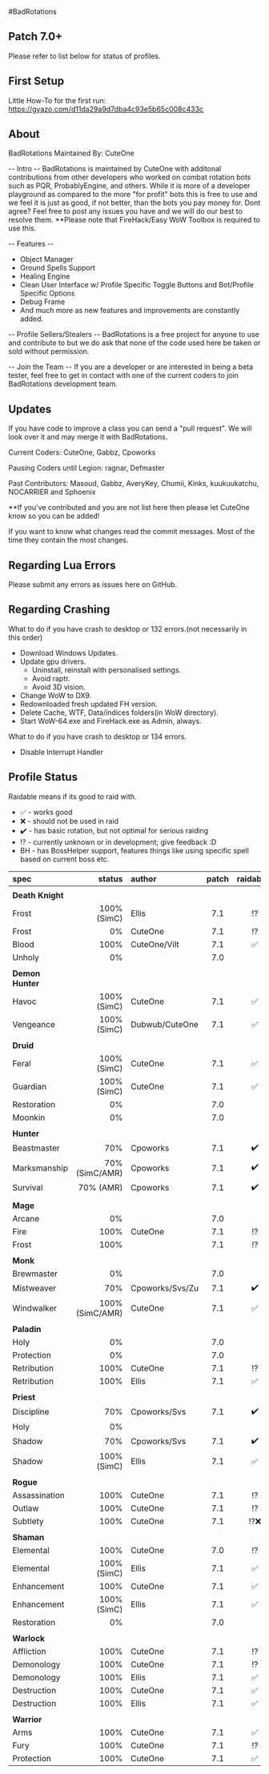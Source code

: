#BadRotations

## Patch 7.0+

Please refer to list below for status of profiles.


## First Setup

Little How-To for the first run: https://gyazo.com/d11da29a9d7dba4c93e5b65c008c433c

## About 
BadRotations
Maintained By: CuteOne

-- Intro --
BadRotations is maintained by CuteOne with additonal contributions from other developers who worked on combat rotation bots such as PQR, ProbablyEngine, and others. 
While it is more of a developer playground as compared to the more "for profit" bots this is free to use and we feel it is just as good, if not better, than the bots you pay money for. 
Dont agree? Feel free to post any issues you have and we will do our best to resolve them. **Please note that FireHack/Easy WoW Toolbox is required to use this.

-- Features --
- Object Manager
- Ground Spells Support 
- Healing Engine
- Clean User Interface w/ Profile Specific Toggle Buttons and Bot/Profile Specific Options
- Debug Frame
- And much more as new features and improvements are constantly added.

-- Profile Sellers/Stealers -- 
BadRotations is a free project for anyone to use and contribute to but we do ask that none of the code used here be taken or sold without permission.

-- Join the Team --
If you are a developer or are interested in being a beta tester, feel free to get in contact with one of the current coders to join BadRotations development team.

## Updates
If you have code to improve a class you can send a "pull request".
We will look over it and may merge it with BadRotations.

Current Coders: CuteOne, Gabbz, Cpoworks

Pausing Coders until Legion: ragnar, Defmaster

Past Contributors: Masoud, Gabbz, AveryKey, Chumii, Kinks, kuukuukatchu, NOCARRIER and Sphoenix

**If you've contributed and you are not list here then please let CuteOne know so you can be added!

If you want to know what changes read the commit messages.
Most of the time they contain the most changes.

## Regarding Lua Errors
Please submit any errors as issues here on GitHub.

## Regarding Crashing
What to do if you have crash to desktop or 132 errors.(not necessarily in this order)
* Download Windows Updates.
* Update gpu drivers.
   * Uninstall, reinstall with personalised settings.
   * Avoid raptr.
   * Avoid 3D vision.
* Change WoW to DX9.
* Redownloaded fresh updated FH version.
* Delete Cache, WTF, Data/indices folders(in WoW directory).
* Start WoW-64.exe and FireHack.exe as Admin, always.

What to do if you have crash to desktop or 134 errors.
* Disable Interrupt Handler

## Profile Status

Raidable means if its good to raid with.
* :white_check_mark: - works good
* :x: - should not be used in raid
* :heavy_check_mark: - has basic rotation, but not optimal for serious raiding
* :interrobang: - currently unknown or in development; give feedback :D
* BH - has BossHelper support, features things like using specific spell based on current boss etc.

|spec |status|author|patch|raidable?|
|:----|------:|:-------|:---:|:-----:|
||||
| **Death Knight** |||
|Frost|100% (SimC)|Ellis|7.1|:interrobang:
|Frost|0%|CuteOne|7.1|:interrobang:
|Blood|100%|CuteOne/Vilt|7.1|:white_check_mark:
|Unholy|0%||7.0|
||||
| **Demon Hunter** |||
|Havoc|100% (SimC)|CuteOne|7.1|:white_check_mark:
|Vengeance|100% (SimC)|Dubwub/CuteOne|7.1|:white_check_mark:
||||
| **Druid** |||
|Feral|100% (SimC)|CuteOne|7.1|:white_check_mark:
|Guardian|100% (SimC)|CuteOne|7.1|:white_check_mark:
|Restoration|0%||7.0|
|Moonkin|0%||7.0|
||||
| **Hunter** |||
|Beastmaster|70%|Cpoworks|7.1|:heavy_check_mark:
|Marksmanship|70% (SimC/AMR)|Cpoworks|7.1|:heavy_check_mark:
|Survival|70% (AMR)|Cpoworks|7.1|:heavy_check_mark:
||||
| **Mage** |||
|Arcane|0%||7.0|
|Fire|100%|CuteOne|7.1|:interrobang:
|Frost|100%||7.1|:interrobang:
||||
| **Monk** |||
|Brewmaster|0%||7.0|
|Mistweaver|70%|Cpoworks/Svs/Zu|7.1|:heavy_check_mark:
|Windwalker|100% (SimC/AMR)|CuteOne|7.1|:white_check_mark:
||||
| **Paladin** |||
|Holy|0%||7.0|
|Protection|0%||7.0|
|Retribution|100%|CuteOne|7.1|:interrobang:
|Retribution|100%|Ellis|7.1|:white_check_mark:
||||
| **Priest** |||
|Discipline|70%|Cpoworks/Svs|7.1|:heavy_check_mark:
|Holy|0%|||
|Shadow|70%|Cpoworks/Svs|7.1|:heavy_check_mark:
|Shadow|100%(SimC)|Ellis|7.1|:white_check_mark:
||||
| **Rogue** |||
|Assassination|100%|CuteOne|7.1|:interrobang:
|Outlaw|100%|CuteOne|7.1|:interrobang:
|Subtlety|100%|CuteOne|7.1|:interrobang::x:
||||
| **Shaman** |||
|Elemental|100%|CuteOne|7.0|:interrobang:
|Elemental|100%(SimC)|Ellis|7.1|:white_check_mark:
|Enhancement|100%|CuteOne|7.1|:white_check_mark:
|Enhancement|100%(SimC)|Ellis|7.1|:white_check_mark:
|Restoration|0%||7.0|
||||
| **Warlock** |||
|Affliction|100%|CuteOne|7.1|:interrobang:
|Demonology|100%|CuteOne|7.1|:interrobang:
|Demonology|100%|Ellis|7.1|:white_check_mark:
|Destruction|100%|CuteOne|7.1|:white_check_mark:
|Destruction|100%|Ellis|7.1|:white_check_mark:
||||
| **Warrior** |||
|Arms|100%|CuteOne|7.1|:white_check_mark:
|Fury|100%|CuteOne|7.1|:interrobang:
|Protection|100%|CuteOne|7.1|:white_check_mark:
